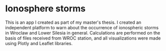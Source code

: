 # Ionosphere storms

This is an app I created as part of my master's thesis. I created an independent platform to warn about the occurrence of ionospheric storms in Wroclaw and Lower Silesia in general. Calculations are performed on the basis of files received from WROC station, and all visualizations were made using Plotly and Leaflet libraries. 
